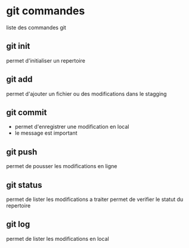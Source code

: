 # git commandes
liste des commandes git

## git init
permet d'initialiser un repertoire 

## git add
permet d'ajouter un fichier ou des modifications dans le stagging

## git commit
- permet d'enregistrer une modification en local
- le message est important

## git push
permet de pousser les modifications en ligne

## git status
permet de lister les modifications a traiter
permet de verifier le statut du repertoire

## git log
permet de lister les modifications en local
